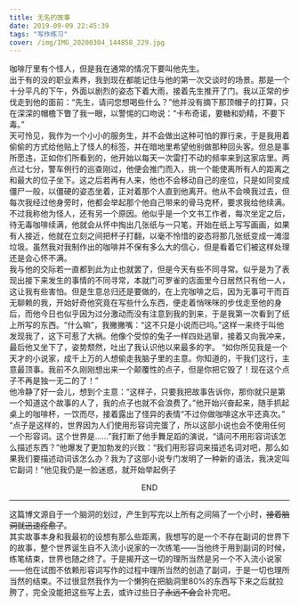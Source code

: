 ```yaml
---
title: 无名的故事
date: 2019-09-09 22:45:39
tags: "写作练习"
cover: /img/IMG_20200304_144858_229.jpg
---
```

咖啡厅里有个怪人，但是我在通常的情况下要叫他先生。   
出于有的没的职业素养，我到现在都能记住与他的第一次交谈时的场景。那是一个十分平凡的下午，外面以剧烈的姿态下着大雨，接着先生推开了门。我以正常的步伐走到他的面前：“先生，请问您想喝些什么？”他并没有摘下那顶帽子的打算，只在深深的帽檐下瞥了我一眼，以警惕的口吻说：“卡布奇诺，要糖和奶精，不要下毒。”  
天可怜见，我作为一个小小的服务生，并不会做出这种可怕的罪行来，于是我用着偷偷的方式给他贴上了怪人的标签，并在暗地里希望他别做那种回头客。但总是事所愿违，正如你们所看到的，他开始以每天一次雷打不动的频率来到这家店里。两点过七分，警车例行的巡查刚过，他便会推门而入，挑一个能使离所有人的距离之和最大的位子坐下。这之后若再有人来，他也不会移动自己的座位，只是如同变成僵尸一般，以僵硬的姿态坐着，正对着那个人直到他离开。他从不会唤我过去，但每次我经过他身旁时，他都会举起那个他自己带来的骨马克杯，要求我给他续满。  
不过我称他为怪人，还有另一个原因。他似乎是一个文书工作者，每次坐定之后，待无毒咖啡续满，他就会从怀中掏出几张纸与一只笔，开始在纸上写写画画，如果有人接近，他就在立刻之间把杯子打翻，以毫不怜惜的姿态将那几张纸变成一滩湿垃圾。虽然我对我制作出的咖啡并不保有多么大的信心，但是看着它们被这样处理还是会心怀不满。  
我与他的交际若一直都到此为止也就罢了，但是今天有些不同寻常。似乎是为了表现出接下来发生的事情的不同寻常，本就门可罗雀的店面里今日居然只有他一人，这让我有些害怕。但是生意总归还是要做的，在上完咖啡之后，因为无事可干而百无聊赖的我，开始好奇他究竟在写些什么东西，便走着悄咪咪的步伐走至他的身后，而他今日也似乎因为过分激动而没有注意到我的到来，于是我第一次看到了纸上所写的东西。“什么嘛”，我撇撇嘴：“这不只是小说而已吗。”这样一来终于叫他发现我了，这下可惹了大祸。他像个受惊的兔子一样四处逃窜，接着又向我冲来，最后他又坐下了，姿势颓然，吐出了我认识他以来最多的字。
“如你所见我是一个天才的小说家，成千上万的人想偷走我脑子里的主意。你知道的，干我们这行，主意最顶事。我前不久刚刚想出来一个颠覆性的点子，但是你把它毁了！现在这个点子不再是独一无二的了！”  
他冷静了好一会儿，想到个主意：“这样子，只要我把故事告诉你，那你就只是第一个知道这个故事的人了，我的点子也就不会浪费了。”他开始兴奋起来，随手抓起桌上的咖啡杯，一饮而尽，接着露出了怪异的表情“不过你做咖啡这水平还真次。”  
“点子是这样的，世界因为人们使用形容词完蛋了，所以这部小说也会不使用任何一个形容词。这个世界是……”我打断了他手舞足蹈的演说，“请问不用形容词该怎么描述东西？”他爆发了更加勃发的兴致：“我们用形容词来描述名词对吧，那么如果我们要描述动词该怎么办？我为了这部小说专门发明了一种新的语法，我决定叫它副词！”他见我仍是一脸迷惑，就开始举起例子   

<center>END</center>         



***

这篇博文源自于一个脑洞的划过，产生到写完以上所有之间隔了一个小时，~~接着脑洞就迅速痊愈了~~。  
其实故事本身和我最初的设想有那么些距离，我想写的是一个不存在副词的世界下的故事，整个世界诞生自不入流小说家的一次练笔——当他终于用到副词的时候，练笔结束，世界也随之终了。于是揭开这一切的理所当然是另一个不入流小说家——他在试图不依赖形容词写作的过程中理所当然的创造了副词，于是一切也理所当然的结束。不过很显然我作为一个懒狗在把脑洞里80%的东西写下来之后就拉胯了，完全没能把这些写上去，或许过些日子~~永远不会~~会补完吧。